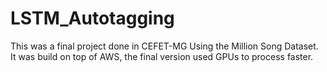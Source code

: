 # LSTM_Autotagging
This was a final project done in CEFET-MG Using the Million Song Dataset. It was build on top of AWS, the final version used GPUs to process faster.
